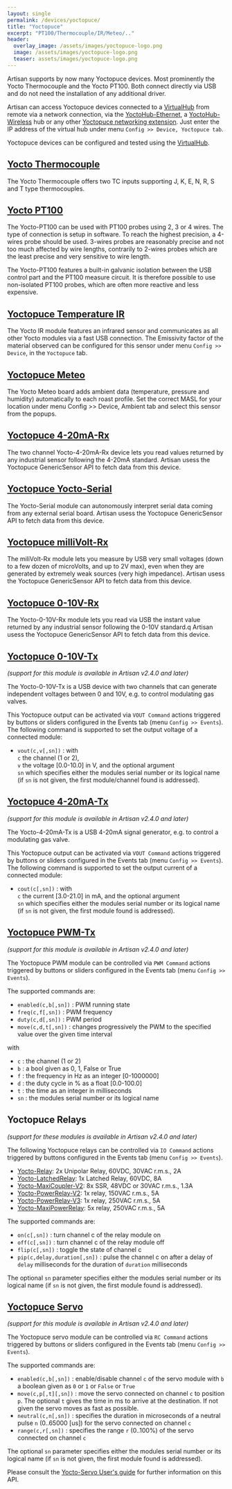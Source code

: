 ```yaml
---
layout: single
permalink: /devices/yoctopuce/
title: "Yoctopuce"
excerpt: "PT100/Thermocouple/IR/Meteo/.."
header:
  overlay_image: /assets/images/yoctopuce-logo.png
  image: /assets/images/yoctopuce-logo.png
  teaser: assets/images/yoctopuce-logo.png
---
```


Artisan supports by now many Yoctopuce devices. Most prominently the Yocto Thermocouple and the Yocto PT100. Both connect directly via USB and do not need the installation of any additional driver. 

Artisan can access Yoctopuce devices connected to a [VirtualHub](https://www.yoctopuce.com/EN/virtualhub.php) from remote via a network connection, via the [YoctoHub-Ethernet](https://www.yoctopuce.com/EN/products/extensions-and-networking/yoctohub-ethernet), a [YoctoHub-Wireless](https://www.yoctopuce.com/EN/products/extensions-and-networking/yoctohub-wireless-n) hub or any other [Yoctopuce networking extension](http://www.yoctopuce.com/EN/products/category/extensions-and-networking). Just enter the IP address of the virtual hub under menu `Config >> Device, Yoctopuce tab`. 

Yoctopuce devices can be configured and tested using the [VirtualHub](https://www.yoctopuce.com/EN/virtualhub.php).

## [Yocto Thermocouple](http://www.yoctopuce.com/EN/products/usb-environmental-sensors/yocto-thermocouple)

The Yocto Thermocouple offers two TC inputs supporting  J, K, E, N, R, S and T type thermocouples.

## [Yocto PT100](http://www.yoctopuce.com/EN/products/usb-environmental-sensors/yocto-pt100)

The Yocto-PT100 can be used with PT100 probes using 2, 3 or 4 wires. The type of connection is setup in software. To reach the highest precision, a 4-wires probe should be used. 3-wires probes are reasonably precise and not too much affected by wire lengths, contrarily to 2-wires probes which are the least precise and very sensitive to wire length. 

The Yocto-PT100 features a built-in galvanic isolation between the USB control part and the PT100 measure circuit. It is therefore possible to use non-isolated PT100 probes, which are often more reactive and less expensive.


## [Yoctopuce Temperature IR](http://www.yoctopuce.com/EN/products/category/usb-environmental-sensors)

The Yocto IR module features an infrared sensor and communicates as all other Yocto modules via a fast USB connection. The Emissivity factor of the material observed can be configured for this sensor under menu ```Config >> Device```, in the ```Yoctopuce``` tab.


## [Yoctopuce Meteo](http://www.yoctopuce.com/EN/products/usb-environmental-sensors/yocto-meteo-v2)

The Yocto Meteo board adds ambient data (temperature, pressure and humidity) automatically to each roast profile. Set the correct MASL for your location under menu Config >> Device, Ambient tab and select this sensor from the popups.


## [Yoctopuce 4-20mA-Rx](https://www.yoctopuce.com/EN/products/usb-electrical-sensors/yocto-4-20ma-rx)

The two channel Yocto-4-20mA-Rx device lets you read values returned by any industrial sensor following the 4-20mA standard. Artisan usess the Yoctopuce GenericSensor API to fetch data from this device.

## [Yoctopuce Yocto-Serial](https://www.yoctopuce.com/EN/products/usb-electrical-interfaces/yocto-serial)

The Yocto-Serial module can autonomously interpret serial data coming from any external serial board. Artisan usess the Yoctopuce GenericSensor API to fetch data from this device.

## [Yoctopuce milliVolt-Rx](https://www.yoctopuce.com/EN/products/usb-electrical-sensors/yocto-millivolt-rx)

The miliVolt-Rx module lets you measure by USB very small voltages (down to a few dozen of microVolts, and up to 2V max), even when they are generated by extremely weak sources (very high impedance). Artisan usess the Yoctopuce GenericSensor API to fetch data from this device.

## [Yoctopuce 0-10V-Rx](https://www.yoctopuce.com/EN/products/usb-electrical-sensors/yocto-0-10v-rx)

The Yocto-0-10V-Rx module lets you read via USB the instant value returned by any industrial sensor following the 0-10V standard.q Artisan usess the Yoctopuce GenericSensor API to fetch data from this device.


## [Yoctopuce 0-10V-Tx](https://www.yoctopuce.com/EN/products/usb-electrical-interfaces/yocto-0-10v-tx)

*(support for this module is available in Artisan v2.4.0 and later)*

The Yocto-0-10V-Tx is a USB device with two channels that can generate independent voltages between 0 and 10V, e.g. to control modulating gas valves.

This Yoctopuce output can be activated via `VOUT Command` actions triggered by buttons or sliders configured in the Events tab (menu `Config >> Events`). The following command is supported to set the output voltage of a connected module:

* `vout(c,v[,sn])` : with  
`c` the channel (1 or 2),  
`v` the voltage [0.0-10.0] in V, and the optional argument  
`sn` which specifies either the modules serial number or its logical name (if `sn` is not given, the first module/channel found is addressed).


## [Yoctopuce 4-20mA-Tx](https://www.yoctopuce.com/EN/products/usb-electrical-interfaces/yocto-4-20ma-tx)

*(support for this module is available in Artisan v2.4.0 and later)*

The Yocto-4-20mA-Tx is a USB 4-20mA signal generator, e.g. to control a modulating gas valve.

This Yoctopuce output can be activated via `VOUT Command` actions triggered by buttons or sliders configured in the Events tab (menu `Config >> Events`). The following command is supported to set the output current of a connected module:

* `cout(c[,sn])` : with  
`c` the current [3.0-21.0] in mA, and the optional argument  
`sn` which specifies either the modules serial number or its logical name (if `sn` is not given, the first module found is addressed).

## [Yoctopuce PWM-Tx](https://www.yoctopuce.com/EN/products/usb-electrical-interfaces/yocto-pwm-tx)

*(support for this module is available in Artisan v2.4.0 and later)*

The Yoctopuce PWM module can be controlled via `PWM Command` actions triggered by buttons or sliders configured in the Events tab (menu `Config >> Events`).

The supported commands are:

- `enabled(c,b[,sn])` : PWM running state
- `freq(c,f[,sn])` : PWM frequency
- `duty(c,d[,sn])` : PWM period
- `move(c,d,t[,sn])` : changes progressively the PWM to the specified value over the given time interval

with 

- `c` : the channel (1 or 2)
- `b` : a bool given as 0, 1, False or True
- `f` : the frequency in Hz as an integer [0-1000000]
- `d` : the duty cycle in % as a float [0.0-100.0]
- `t` : the time as an integer in milliseconds
- `sn` : the modules serial number or its logical name


## Yoctopuce Relays

*(support for these modules is available in Artisan v2.4.0 and later)*

The following Yoctopuce relays can be controlled via `IO Command` actions triggered by buttons configured in the Events tab (menu `Config >> Events`). 

- [Yocto-Relay](https://www.yoctopuce.com/EN/products/usb-actuators/yocto-relay): 2x Unipolar Relay, 60VDC, 30VAC r.m.s., 2A
- [Yocto-LatchedRelay](https://www.yoctopuce.com/EN/products/usb-actuators/yocto-latchedrelay): 1x Latched Relay, 60VDC, 8A 
- [Yocto-MaxiCoupler-V2](https://www.yoctopuce.com/EN/products/usb-actuators/yocto-maxicoupler-v2): 8x SSR, 48VDC or 30VAC r.m.s., 1.3A
- [Yocto-PowerRelay-V2](https://www.yoctopuce.com/EN/products/usb-actuators/yocto-powerrelay-v2): 1x relay, 150VAC r.m.s., 5A
- [Yocto-PowerRelay-V3](https://www.yoctopuce.com/EN/products/usb-actuators/yocto-powerrelay-v3): 1x relay, 250VAC r.m.s., 5A
- [Yocto-MaxiPowerRelay](https://www.yoctopuce.com/EN/products/usb-actuators/yocto-maxipowerrelay): 5x relay, 250VAC r.m.s., 5A

The supported commands are:

* `on(c[,sn])` : turn channel c of the relay module on  
* `off(c[,sn])` : turn channel c of the relay module off
* `flip(c[,sn])` : toggle the state of channel c
* `pip(c,delay,duration[,sn])` : pulse the channel c on after a delay of `delay` milliseconds for the duration of `duration` milliseconds

The optional `sn` parameter specifies either the modules serial number or its logical name (if `sn` is not given, the first module found is addressed).

## [Yoctopuce Servo](https://www.yoctopuce.com/EN/products/usb-actuators/yocto-servo)

*(support for this module is available in Artisan v2.4.0 and later)*

The Yoctopuce servo module can be controlled via `RC Command` actions triggered by buttons or sliders configured in the Events tab (menu `Config >> Events`).

The supported commands are:

- `enabled(c,b[,sn])` : enable/disable channel `c` of the servo module with `b` a boolean given as `0` or `1` or `False` or `True`
- `move(c,p[,t][,sn])` : move the servo connected on channel `c` to position `p`. The optional `t` gives the time in ms to arrive at the destination. If not given the servo moves as fast as possible.
- `neutral(c,n[,sn])` : specifies the duration in microseconds of a neutral pulse `n` (0..65000 [us]) for the servo connected on channel `c`
- `range(c,r[,sn])` : specifies the range `r` (0..100%) of the servo connected on channel `c`

The optional `sn` parameter specifies either the modules serial number or its logical name (if `sn` is not given, the first module found is addressed).

Please consult the [Yocto-Servo User's guide](https://www.yoctopuce.com/EN/products/yocto-servo/doc/SERVORC1.usermanual.html) for further information on this API.


